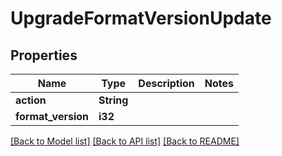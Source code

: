 # UpgradeFormatVersionUpdate

## Properties
Name | Type | Description | Notes
------------ | ------------- | ------------- | -------------
**action** | **String** |  | 
**format_version** | **i32** |  | 

[[Back to Model list]](../README.md#documentation-for-models) [[Back to API list]](../README.md#documentation-for-api-endpoints) [[Back to README]](../README.md)


